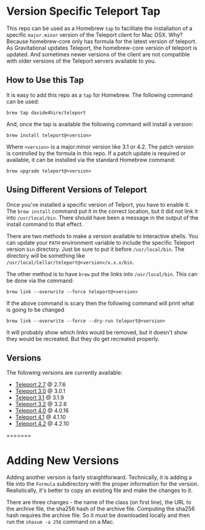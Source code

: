 # Version Specific Teleport Tap

This repo can be used as a Homebrew `tap` to facilitate the
installation of a specific `major.minor` version of the Teleport client
for Mac OSX. Why? Because homebrew-core only has formula for the
latest version of teleport. As Gravitational updates Teleport, the
homebrew-core version of teleport is updated. And sometimes newer
versions of the client are not compatible with older versions of the
Teleport servers available to you.

## How to Use this Tap

It is easy to add this repo as a `tap` for Homebrew. The following
command can be used:

    brew tap davide4hire/teleport

And, once the tap is available the following command will install a
version: 

    brew install teleport@<version>

Where `<version>` is a major.minor version like 3.1 or 4.2. The patch
version is controlled by the formula in this repo. If a patch update
is required or available, it can be installed via the standard
Homebrew command:

    brew upgrade teleport@<version>

## Using Different Versions of Teleport

Once you've installed a specific version of Telport, you have to
enable it. The `brew install` command put it in the correct location,
but it did not link it into `/usr/local/bin`. There should have been a
message in the output of the install command to that effect.

There are two methods to make a version available to interactive
shells. You can update your `PATH` environment variable to include the
specific Teleport version `bin` directory. Just be sure to put it before
`/usr/local/bin`. The directory will be something like
`/usr/local/Cellar/teleport@<version>/x.x.x/bin`. 

The other method is to have `brew` put the links into
`/usr/local/bin`. This can be done via the command:

    brew link --overwrite --force teleport@<version>

If the above command is scary then the following command will print what is going to be changed

    brew link --overwrite --force --dry-run teleport@<version>

It will probably show which links would be removed, but it doesn't
show they would be recreated. But they do get recreated properly. 

## Versions

The following versions are currently available:

- [Teleport 2.7](https://gravitational.com/teleport/docs/ver/2.7/) @ 2.7.6
- [Teleport 3.0](https://gravitational.com/teleport/docs/ver/3.0) @ 3.0.1
- [Teleport 3.1](https://gravitational.com/teleport/docs/ver/3.1) @ 3.1.9
- [Teleport 3.2](https://gravitational.com/teleport/docs/ver/3.2) @ 3.2.6
- [Teleport 4.0](https://gravitational.com/teleport/docs/ver/4.0) @ 4.0.16
- [Teleport 4.1](https://gravitational.com/teleport/docs/ver/4.1) @ 4.1.10
- [Teleport 4.2](https://gravitational.com/teleport/docs/ver/4.2) @ 4.2.10

=======

# Adding New Versions
Adding another version is fairly straightforward. Technically, it is
adding a file into the `Formula` subdirectory with the proper
information for the version. Realistically, it's better to copy an
existing file and make the changes to it.

There are three changes - the name of the class (on first line), the
URL to the archive file, the sha256 hash of the archive
file. Computing the sha256 hash requires the archive file. So it must
be downloaded locally and then run the `shasum -a 256` command on a
Mac.
